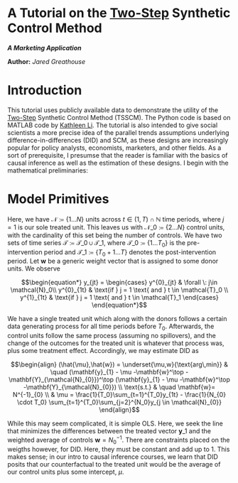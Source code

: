 A Tutorial on the [Two-Step](https://doi.org/10.1287/mnsc.2023.4878) Synthetic Control Method 
==============

***A Marketing Application***

**Author:** *Jared Greathouse*

# Introduction
This tutorial uses publicly available data to demonstrate the utility of the [Two-Step](https://doi.org/10.1287/mnsc.2023.4878) Synthetic Control Method (TSSCM). The Python code is based on MATLAB code by [Kathleen Li](https://sites.utexas.edu/kathleenli/). The tutorial is also intended to give social scientists a more precise idea of the parallel trends assumptions underlying difference-in-differences (DID) and SCM, as these designs are increasingly popular for policy analysts, economists, marketers, and other fields. As a sort of prerequisite, I presumse that the reader is familiar with the basics of causal inference as well as the estimation of these designs. I begin with the mathematical preliminaries:
# Model Primitives
Here, we have $\mathcal{N} \coloneqq \lbrace{1 \ldots N \rbrace}$ units across $t \in \left(1, T\right) \cap \mathbb{N}$ time periods, where $j=1$ is our sole treated unit. This leaves us with $\mathcal{N}\_{0} \coloneqq \lbrace{2 \ldots N\rbrace}$ control units, with the cardinality of this set being the number of controls. We have two sets of time series $\mathcal{T}\coloneqq \mathcal{T}\_{0} \cup \mathcal{T}\_{1}$, where $\mathcal{T}\_{0}\coloneqq  \lbrace{1\ldots T_0 \rbrace}$ is the pre-intervention period and $\mathcal{T}\_{1}\coloneqq \lbrace{T_0+1\ldots T \rbrace}$ denotes the post-intervention period. Let $\mathbf{w}$ be a generic weight vector that is assigned to some donor units. We observe
```math
\begin{equation*}
y_{jt} = 
\begin{cases}
    y^{0}_{jt} & \forall \: j\in \mathcal{N}_0\\
    y^{0}_{1t} & \text{if } j = 1 \text{ and } t \in \mathcal{T}_0 \\
    y^{1}_{1t} & \text{if } j = 1 \text{ and } t \in \mathcal{T}_1
\end{cases}

\end{equation*}
```
We have a single treated unit which along with the donors follows a certain data generating process for all time periods before $T_0$. Afterwards, the control units follow the same process (assuming no spillovers), and the change of the outcomes for the treated unit is whatever that process was, plus some treatment effect. Accordingly, we may estimate DID as
```math
\begin{align}
    (\hat{\mu},\hat{w}) = \underset{\mu,w}{\text{arg\,min}} & \quad (\mathbf{y}_{1} - \mu -\mathbf{w}^\top -\mathbf{Y}_{\mathcal{N}_{0}})^\top (\mathbf{y}_{1} - \mu -\mathbf{w}^\top -\mathbf{Y}_{\mathcal{N}_{0}}) \\
    \text{s.t.} & \quad \mathbf{w}= N^{-1}_{0} \\
    & \mu = \frac{1}{T_0}\sum_{t=1}^{T_0}y_{1t} - \frac{1}{N_{0} \cdot T_0} \sum_{t=1}^{T_0}\sum_{j=2}^{N_0}y_{j \in \mathcal{N}_{0}}
\end{align}
```
While this may seem complicated, it is simple OLS. Here, we seek the line that minimizes the differences between the treated vector $\mathbf{y}\_{1}$ and the weighted average of controls $\mathbf{w}= N^{-1}_{0}$. There are constraints placed on the weigths however, for DID. Here, they must be constant and add up to 1. This makes sense; in our intro to causal inference courses, we learn that DID posits that our counterfactual to the treated unit would be the average of our control units plus some intercept, $\mu$.
